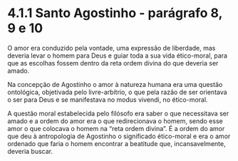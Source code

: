 # 4.1.1 Santo Agostinho - parágrafo 8, 9 e 10

O amor era conduzido pela vontade, uma expressão de liberdade, mas deveria levar o homem para Deus e guiar toda a sua vida ético-moral, para que as escolhas fossem dentro da reta ordem divina do que deveria ser amado.

Na concepção de Agostinho o amor à natureza humana era uma questão ontológica, objetivada pelo livre-arbítrio, o que pela razão de ser orientava o ser para Deus e se manifestava no modus vivendi, no ético-moral.

A questão moral estabelecida pelo filósofo era saber o que necessitava ser amado e a ordem do amor era o que redirecionava o homem, sendo esse amor o que colocava o homem na “reta ordem divina”. É a ordem do amor que deu à antropologia de Agostinho o significado ético-moral e era o amor ordenado que faria o homem encontrar a beatitude que, incansavelmente, deveria buscar.